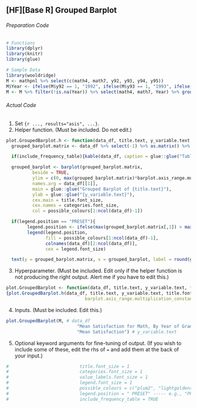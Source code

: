 ## \[HF\]\[Base R\] Grouped Barplot
###### Preparation Code
```r
# Functions
library(dplyr)
library(knitr)
library(glue)

# Sample Data
library(wooldridge)
M <- mathpnl %>% select(c(math4, math7, y92, y93, y94, y95))
M$Year <- ifelse(M$y92 == 1, "1992", ifelse(M$y93 == 1, "1993", ifelse(M$y94 == 1, "1994", ifelse(M$y95 == 1, "1995", NA))))
M <- M %>% filter(!is.na(Year)) %>% select(math4, math7, Year) %>% group_by(Year) %>% summarise(Satisfaction.Grade_4 = mean(math4, na.rm=TRUE), Satisfaction.Grade_7 = mean(math7, na.rm=TRUE))
```
###### Actual Code
1. Set `{r ..., results="asis", ...}`.
2. Helper function. (Must be included. Do not edit.)
```r
plot.GroupedBarplot.h <- function(data_df, title.text, y_variable.text, title.font_size, categories.font_size, value_labels.font_size, legend.font_size, possible_colours, legend.position, barplot.axis_range.multiplication_constant, include_frequency_table){
  grouped_barplot.matrix <- data_df %>% select(-1) %>% as.matrix() %>% t()

  if(include_frequency_table){kable(data_df, caption = glue::glue("Table of {title.text}")) %>% print()}

  grouped_barplot <- barplot(grouped_barplot.matrix,
          beside = TRUE,
          ylim = c(0, max(grouped_barplot.matrix)*barplot.axis_range.multiplication_constant),
          names.arg = data_df[[1]],
          main = glue::glue("Grouped Barplot of {title.text}"),
          ylab = glue::glue("{y_variable.text}"),
          cex.main = title.font_size,
          cex.names = categories.font_size,
          col = possible_colours[1:ncol(data_df)-1])

  if(legend.position == "PRESET"){
        legend.position <- ifelse(max(grouped_barplot.matrix[,1]) > max(grouped_barplot.matrix[,-1]), "topright", "topleft")}
        legend(legend.position,
               fill = possible_colours[1:ncol(data_df)-1],
               colnames(data_df)[2:ncol(data_df)],
               cex = legend.font_size)

  text(y = grouped_barplot.matrix, x = grouped_barplot, label = round(grouped_barplot.matrix,2), pos = 3, cex = value_labels.font_size)}
```
3. Hyperparameter. (Must be included. Edit only if the helper function is not producing the right output. Alert me if you have to edit this.)
```r
plot.GroupedBarplot <- function(data_df, title.text, y_variable.text, title.font_size = 1, categories.font_size = 1, value_labels.font_size = 1, legend.font_size = 1, possible_colours = c("plum2", "lightgoldenrod1", "pink", "lightsteelblue1", "darkolivegreen2"), legend.position = "PRESET", include_frequency_table = TRUE)
{plot.GroupedBarplot.h(data_df, title.text, y_variable.text, title.font_size, categories.font_size, value_labels.font_size, legend.font_size, possible_colours, legend.position, include_frequency_table,
                              barplot.axis_range.multiplication_constant = 1.2)}
```
4. Inputs. (Must be included. Edit this.)
```r
plot.GroupedBarplot(M, # data_df
                           "Mean Satisfaction for Math, By Year of Graduation", # title.text
                           "Mean Satisfaction") # y_variable.text
```
5. Optional keyword arguments for fine-tuning of output. (If you wish to include some of these, edit the rhs of `=` and add them at the back of your input.)
```r
#                           title.font_size = 1
#                           categories.font_size = 1
#                           value_labels.font_size = 1
#                           legend.font_size = 1
#                           possible_colours = c("plum2", "lightgoldenrod1", "pink", "lightsteelblue1", "darkolivegreen2")
#                           legend.position = " PRESET" ----- e.g., "PRESET" / list(x = 1, y = 70)
#                           include_frequency_table = TRUE
```
